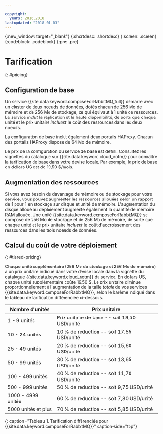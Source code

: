 ```yaml
---

copyright:
  years: 2016,2018
lastupdated: "2018-01-03"
---
```


{:new_window: target="_blank"}
{:shortdesc: .shortdesc}
{:screen: .screen}
{:codeblock: .codeblock}
{:pre: .pre}

# Tarification
{: #pricing}

## Configuration de base
Un service {{site.data.keyword.composeForRabbitMQ_full}} démarre avec un cluster de deux noeuds de données, dotés chacun de 256 Mo de mémoire et de 256 Mo de stockage, ce qui équivaut à 1 unité de ressources. Le service _inclut_ la réplication et la haute disponibilité, de sorte que chaque unité et le prix unitaire _incluent_ le coût des ressources dans les deux noeuds.

La configuration de base inclut également deux portails HAProxy. Chacun des portails HAProxy dispose de 64 Mo de mémoire.

Le prix de la configuration du service de base est défini. Consultez les vignettes du catalogue sur {{site.data.keyword.cloud_notm}} pour connaître la tarification de base dans votre devise locale. Par exemple, le prix de base en dollars US est de 19,50 $/mois.

## Augmentation des ressources
Si vous avez besoin de davantage de mémoire ou de stockage pour votre service, vous pouvez augmenter les ressources allouées selon un rapport de 1 pour 1 en stockage sur disque et unité de mémoire. L'augmentation du disque alloué au déploiement augmente également la quantité de mémoire RAM allouée. Une unité {{site.data.keyword.composeForRabbitMQ}} se compose de 256 Mo de stockage et de 256 Mo de mémoire, de sorte que chaque unité et le prix unitaire _incluent_ le coût d'accroissement des ressources dans les trois noeuds de données.

## Calcul du coût de votre déploiement
{: #tiered-pricing}

Chaque unité supplémentaire (256 Mo de stockage et 256 Mo de mémoire) a un prix unitaire indiqué dans votre devise locale dans la vignette du catalogue {{site.data.keyword.cloud_notm}} du service. En dollars US, chaque unité supplémentaire coûte 19,50 $. Le prix unitaire diminue proportionnellement à l'augmentation de la taille _totale_ de vos services {{site.data.keyword.composeForRabbitMQ}}, selon le barème indiqué dans le tableau de tarification différenciée ci-dessous.

Nombre d'unités|Prix unitaire
----------|-----------
1 - 9 unités|Prix unitaire de base -- soit 19,50 USD/unité
10 - 24 unités|10 % de réduction -- soit 17,55 USD/unité
25 - 49 unités|20 % de réduction -- soit 15,60 USD/unité
50 - 99 unités|30 % de réduction -- soit 13,65 USD/unité
100 - 499 unités|40 % de réduction -- soit 11,70 USD/unité
500 - 999 unités|50 % de réduction -- soit 9,75 USD/unité
1000 - 4999 unités|60 % de réduction -- soit 7,80 USD/unité
5000 unités et plus|70 % de réduction -- soit 5,85 USD/unité
{: caption="Tableau 1. Tarification différenciée pour {{site.data.keyword.composeForRabbitMQ}}" caption-side="top"}

